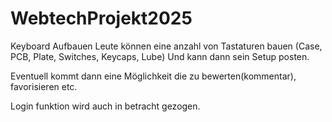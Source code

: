 # WebtechProjekt2025


Keyboard Aufbauen 
Leute können eine anzahl von Tastaturen bauen (Case, PCB, Plate, Switches, Keycaps, Lube)
Und kann dann sein Setup posten.

Eventuell kommt dann eine Möglichkeit die zu bewerten(kommentar), favorisieren etc.

Login funktion wird auch in betracht gezogen. 
